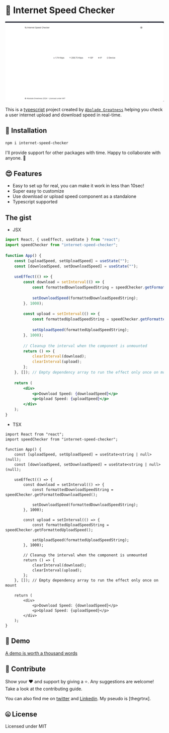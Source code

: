 # 🛜 Internet Speed Checker

![stacked](https://raw.githubusercontent.com/thegrtnx/internet-speed-check/master/img/lightmode.png)

This is a [typescript](https://www.typescriptlang.org/) project created by [`Abolade Greatness`](https://github.com/thegrtnx) helping you check a user internet upload and download speed in real-time.

## 🔧 Installation

```bash
npm i internet-speed-checker

```

I'll provide support for other packages with time. Happy to collaborate with anyone. 🤝

## 😍 Features

- Easy to set up for real, you can make it work in less than 10sec!
- Super easy to customize
- Use download or upload speed component as a standalone
- Typescript supported

## The gist

- JSX

```jsx
import React, { useEffect, useState } from "react";
import speedChecker from "internet-speed-checker";

function App() {
	const [uploadSpeed, setUploadSpeed] = useState("");
	const [downloadSpeed, setDownloadSpeed] = useState("");

	useEffect(() => {
		const download = setInterval(() => {
			const formattedDownloadSpeedString = speedChecker.getFormattedDownloadSpeed();

			setDownloadSpeed(formattedDownloadSpeedString);
		}, 1000);

		const upload = setInterval(() => {
			const formattedUploadSpeedString = speedChecker.getFormattedUploadSpeed();

			setUploadSpeed(formattedUploadSpeedString);
		}, 1000);

		// Cleanup the interval when the component is unmounted
		return () => {
			clearInterval(download);
			clearInterval(upload);
		};
	}, []); // Empty dependency array to run the effect only once on mount

	return (
		<div>
			<p>Download Speed: {downloadSpeed}</p>
			<p>Upload Speed: {uploadSpeed}</p>
		</div>
	);
}
```

- TSX

```tsx
import React from "react";
import speedChecker from "internet-speed-checker";

function App() {
	const [uploadSpeed, setUploadSpeed] = useState<string | null>(null);
	const [downloadSpeed, setDownloadSpeed] = useState<string | null>(null);

	useEffect(() => {
		const download = setInterval(() => {
			const formattedDownloadSpeedString = speedChecker.getFormattedDownloadSpeed();

			setDownloadSpeed(formattedDownloadSpeedString);
		}, 1000);

		const upload = setInterval(() => {
			const formattedUploadSpeedString = speedChecker.getFormattedUploadSpeed();

			setUploadSpeed(formattedUploadSpeedString);
		}, 1000);

		// Cleanup the interval when the component is unmounted
		return () => {
			clearInterval(download);
			clearInterval(upload);
		};
	}, []); // Empty dependency array to run the effect only once on mount

	return (
		<div>
			<p>Download Speed: {downloadSpeed}</p>
			<p>Upload Speed: {uploadSpeed}</p>
		</div>
	);
}
```

## 🚀 Demo

[A demo is worth a thousand words](https://speed.thegrtnx.com.ng)

## 🤝 Contribute

Show your ❤️ and support by giving a ⭐. Any suggestions are welcome! Take a look at the contributing guide.

You can also find me on [twitter](https://twitter.com/thegrtnx) and [Linkedin](https://www.linkedin.com/in/thegrtnx). My pseudo is [thegrtnx].

## 🤐 License

Licensed under MIT
